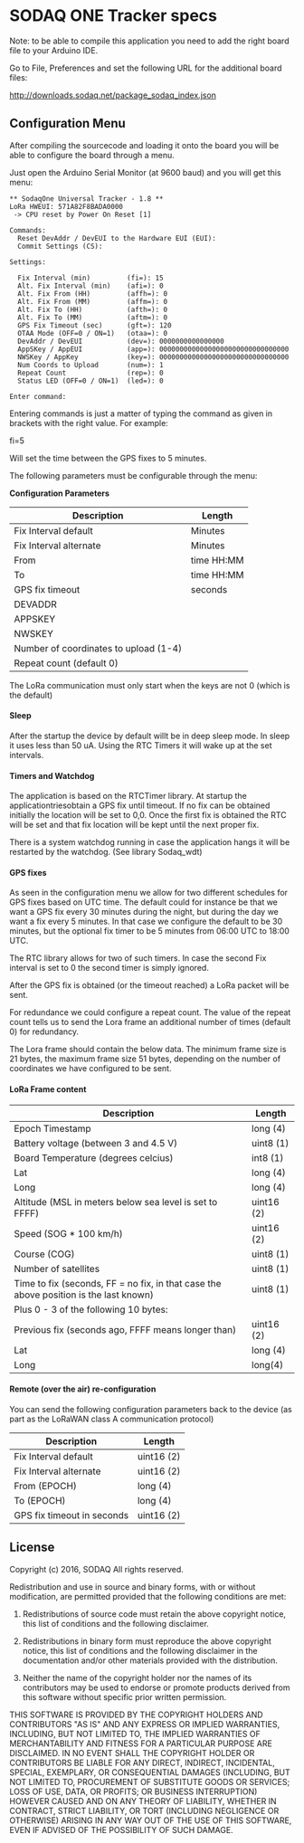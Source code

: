 # SODAQ ONE Tracker specs

Note: to be able to compile this application you need to add the right board file to your Arduino IDE.

Go to File, Preferences and set the following URL for the additional board files:

http://downloads.sodaq.net/package_sodaq_index.json

##  Configuration Menu

After compiling the sourcecode and loading it onto the board you will be able to configure the board through a menu.

Just open the Arduino Serial Monitor (at 9600 baud) and you will get this menu:
```
** SodaqOne Universal Tracker - 1.8 **
LoRa HWEUI: 571A82F8BADA0000
 -> CPU reset by Power On Reset [1]

Commands:
  Reset DevAddr / DevEUI to the Hardware EUI (EUI):
  Commit Settings (CS):

Settings:

  Fix Interval (min)         (fi=): 15
  Alt. Fix Interval (min)    (afi=): 0
  Alt. Fix From (HH)         (affh=): 0
  Alt. Fix From (MM)         (affm=): 0
  Alt. Fix To (HH)           (afth=): 0
  Alt. Fix To (MM)           (aftm=): 0
  GPS Fix Timeout (sec)      (gft=): 120
  OTAA Mode (OFF=0 / ON=1)   (otaa=): 0
  DevAddr / DevEUI           (dev=): 0000000000000000
  AppSKey / AppEUI           (app=): 00000000000000000000000000000000
  NWSKey / AppKey            (key=): 00000000000000000000000000000000
  Num Coords to Upload       (num=): 1
  Repeat Count               (rep=): 0
  Status LED (OFF=0 / ON=1)  (led=): 0

Enter command:
 ```




Entering commands is just a matter of typing the command as given in brackets with the right value. For example:

fi=5

Will set the time between the GPS fixes to 5 minutes.

The following parameters must be configurable through the menu:

**Configuration Parameters**

| Description | Length |
| --- | --- |
| Fix Interval  default | Minutes |
| Fix Interval alternate | Minutes |
| From | time HH:MM |
| To | time HH:MM |
| GPS fix timeout | seconds |
| DEVADDR |   |
| APPSKEY |   |
| NWSKEY |   |
| Number of coordinates to upload (1-4) |   |
| Repeat count (default 0) |   |

The LoRa communication must only start when the keys are not 0 (which is the default)

#### Sleep
After the startup the device by default willt be in deep sleep mode. In sleep it uses less than 50 uA. Using the RTC Timers it will wake up at the set intervals.

#### Timers and Watchdog
The application is based on the RTCTimer library. At startup the applicationtriesobtain a GPS fix until timeout. If no fix can be obtained initially the location will be set to 0,0. Once the first fix is obtained the RTC will be set and that fix location will be kept until the next proper fix.

There is a system watchdog running in case the application hangs it will be restarted by the watchdog. (See library Sodaq\_wdt)

#### GPS fixes
As seen in the configuration menu we allow for two different schedules for GPS fixes based on UTC time. The default could for instance be that we want a GPS fix every 30 minutes during the night, but during the day we want a fix every 5 minutes. In that case we configure the default to be 30 minutes, but the optional fix timer to be 5 minutes from 06:00 UTC to 18:00 UTC.

The RTC library allows for two of such timers. In case the second Fix interval is set to 0 the second timer is simply ignored.

After the GPS fix is obtained (or the timeout reached) a LoRa packet will be sent.

For redundance we could configure a repeat count. The value of the repeat count tells us to send the Lora frame an additional number of times (default 0) for redundancy.

The Lora frame should contain the below data. The minimum frame size is 21 bytes, the maximum frame size 51 bytes, depending on the number of coordinates we have configured to be sent.





#### LoRa Frame content

| Description | Length |
| --- | --- |
| Epoch Timestamp | long (4) |
| Battery voltage (between 3 and 4.5 V) | uint8 (1) |
| Board Temperature (degrees celcius) | int8 (1) |
| Lat | long (4) |
| Long | long (4) |
| Altitude (MSL in meters  below sea level is set to FFFF) | uint16 (2) |
| Speed (SOG \* 100 km/h) | uint16 (2) |
| Course (COG) | uint8 (1) |
| Number of satellites | uint8 (1) |
| Time to fix (seconds, FF = no fix, in that case the above position is the last known) | uint8 (1) |
| Plus 0 - 3 of the following 10 bytes: |   |
| Previous fix (seconds ago, FFFF means longer than) | uint16 (2) |
| Lat | long (4) |
| Long | long(4) |



#### Remote (over the air) re-configuration

You can send the following configuration parameters back to the device (as part as the LoRaWAN class A communication protocol)



| Description | Length |
| --- | --- |
| Fix Interval  default | uint16 (2) |
| Fix Interval alternate | uint16 (2) |
| From (EPOCH) | long (4) |
| To (EPOCH) | long (4) |
| GPS fix timeout in seconds | uint16 (2) |


## License

Copyright (c) 2016, SODAQ
All rights reserved.

Redistribution and use in source and binary forms, with or without
modification, are permitted provided that the following conditions are met:

1. Redistributions of source code must retain the above copyright notice,
this list of conditions and the following disclaimer.

2. Redistributions in binary form must reproduce the above copyright notice,
this list of conditions and the following disclaimer in the documentation
and/or other materials provided with the distribution.

3. Neither the name of the copyright holder nor the names of its contributors
may be used to endorse or promote products derived from this software without
specific prior written permission.

THIS SOFTWARE IS PROVIDED BY THE COPYRIGHT HOLDERS AND CONTRIBUTORS "AS IS"
AND ANY EXPRESS OR IMPLIED WARRANTIES, INCLUDING, BUT NOT LIMITED TO,
THE IMPLIED WARRANTIES OF MERCHANTABILITY AND FITNESS FOR A PARTICULAR PURPOSE
ARE DISCLAIMED. IN NO EVENT SHALL THE COPYRIGHT HOLDER OR CONTRIBUTORS BE
LIABLE FOR ANY DIRECT, INDIRECT, INCIDENTAL, SPECIAL, EXEMPLARY, OR
CONSEQUENTIAL DAMAGES (INCLUDING, BUT NOT LIMITED TO, PROCUREMENT OF
SUBSTITUTE GOODS OR SERVICES; LOSS OF USE, DATA, OR PROFITS; OR BUSINESS
INTERRUPTION) HOWEVER CAUSED AND ON ANY THEORY OF LIABILITY, WHETHER IN
CONTRACT, STRICT LIABILITY, OR TORT (INCLUDING NEGLIGENCE OR OTHERWISE)
ARISING IN ANY WAY OUT OF THE USE OF THIS SOFTWARE, EVEN IF ADVISED OF THE
POSSIBILITY OF SUCH DAMAGE.

